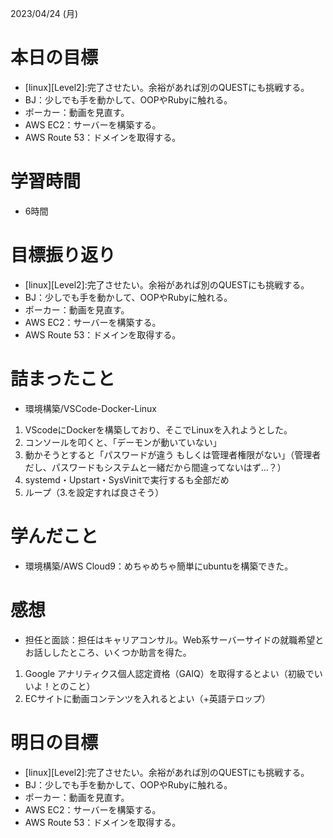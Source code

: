 2023/04/24 (月)

# 本日の目標

- [linux][Level2]:完了させたい。余裕があれば別のQUESTにも挑戦する。
- BJ：少しでも手を動かして、OOPやRubyに触れる。
- ポーカー：動画を見直す。
- AWS EC2：サーバーを構築する。
- AWS Route 53：ドメインを取得する。

# 学習時間

- 6時間

# 目標振り返り

- [linux][Level2]:完了させたい。余裕があれば別のQUESTにも挑戦する。
- BJ：少しでも手を動かして、OOPやRubyに触れる。
- ポーカー：動画を見直す。
- AWS EC2：サーバーを構築する。
- AWS Route 53：ドメインを取得する。

# 詰まったこと

- 環境構築/VSCode-Docker-Linux
1. VScodeにDockerを構築しており、そこでLinuxを入れようとした。
2. コンソールを叩くと、「デーモンが動いていない」
3. 動かそうとすると「パスワードが違う もしくは管理者権限がない」（管理者だし、パスワードもシステムと一緒だから間違ってないはず...？）
4. systemd・Upstart・SysVinitで実行するも全部だめ
5. ループ（3.を設定すれば良さそう）

# 学んだこと

- 環境構築/AWS Cloud9：めちゃめちゃ簡単にubuntuを構築できた。

# 感想

- 担任と面談：担任はキャリアコンサル。Web系サーバーサイドの就職希望とお話ししたところ、いくつか助言を得た。
1. Google アナリティクス個人認定資格（GAIQ）を取得するとよい（初級でいいよ！とのこと）
2. ECサイトに動画コンテンツを入れるとよい（+英語テロップ）

# 明日の目標
- [linux][Level2]:完了させたい。余裕があれば別のQUESTにも挑戦する。
- BJ：少しでも手を動かして、OOPやRubyに触れる。
- ポーカー：動画を見直す。
- AWS EC2：サーバーを構築する。
- AWS Route 53：ドメインを取得する。
